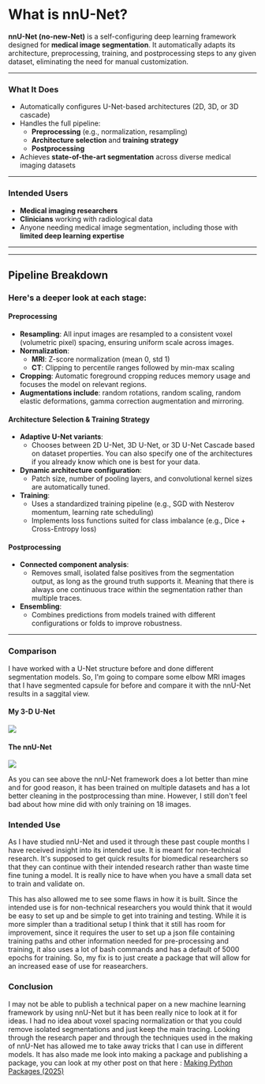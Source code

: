 # What is nnU-Net?

**nnU-Net (no-new-Net)** is a self-configuring deep learning framework designed for **medical image segmentation**. It automatically adapts its architecture, preprocessing, training, and postprocessing steps to any given dataset, eliminating the need for manual customization.

---

### What It Does
- Automatically configures U-Net-based architectures (2D, 3D, or 3D cascade)
- Handles the full pipeline:
  - **Preprocessing** (e.g., normalization, resampling)
  - **Architecture selection** and **training strategy**
  - **Postprocessing**
- Achieves **state-of-the-art segmentation** across diverse medical imaging datasets

---

### Intended Users
- **Medical imaging researchers**
- **Clinicians** working with radiological data
- Anyone needing medical image segmentation, including those with **limited deep learning expertise**

---
---

## Pipeline Breakdown

### **Here's a deeper look at each stage:**

#### Preprocessing
- **Resampling**: All input images are resampled to a consistent voxel (volumetric pixel) spacing, ensuring uniform scale across images.
- **Normalization**:
  - **MRI**: Z-score normalization (mean 0, std 1)
  - **CT**: Clipping to percentile ranges followed by min-max scaling
- **Cropping**: Automatic foreground cropping reduces memory usage and focuses the model on relevant regions.
- **Augmentations include**:  random rotations, random scaling, random elastic deformations, gamma correction augmentation and mirroring.

#### Architecture Selection & Training Strategy
- **Adaptive U-Net variants**:
  - Chooses between 2D U-Net, 3D U-Net, or 3D U-Net Cascade based on dataset properties. You can also specify one of the architectures if you already know which one is best for your data.
- **Dynamic architecture configuration**:
  - Patch size, number of pooling layers, and convolutional kernel sizes are automatically tuned.
- **Training**:
  - Uses a standardized training pipeline (e.g., SGD with Nesterov momentum, learning rate scheduling)
  - Implements loss functions suited for class imbalance (e.g., Dice + Cross-Entropy loss)

#### Postprocessing
- **Connected component analysis**:
  - Removes small, isolated false positives from the segmentation output, as long as the ground truth supports it. Meaning that there is always one continuous trace within the segmentation rather than multiple traces.
- **Ensembling**:
  - Combines predictions from models trained with different configurations or folds to improve robustness.

---

### Comparison

I have worked with a U-Net structure before and done different segmentation models. So, I'm going to compare some elbow MRI images that I have segmented capsule for before and compare it with the nnU-Net results in a saggital view.

#### My 3-D U-Net
![](images\mine_compar_6314_gif.gif)

#### The nnU-Net
![](images\6314_shorter_looped.gif)

As you can see above the nnU-Net framework does a lot better than mine and for good reason, it has been trained on multiple datasets and has a lot better cleaning in the postprocessing than mine. However, I still don't feel bad about how mine did with only training on 18 images.

### Intended Use

As I have studied nnU-Net and used it through these past couple months I have received insight into its intended use. It is meant for non-technical research. It's supposed to get quick results for biomedical researchers so that they can continue with their intended research rather than waste time fine tuning a model. It is really nice to have when you have a small data set to train and validate on. 

This has also allowed me to see some flaws in how it is built. Since the intended use is for non-technical researchers you would think that it would be easy to set up and be simple to get into training and testing. While it is more simpler than a traditional setup I think that it still has room for improvement, since it requires the user to set up a json file containing training paths and other information needed for pre-processing and training, it also uses a lot of bash commands and has a default of 5000 epochs for training. So, my fix is to just create a package that will allow for an increased ease of use for reasearchers. 

### Conclusion

I may not be able to publish a technical paper on a new machine learning framework by using nnU-Net but it has been really nice to look at it for ideas. I had no idea about voxel spacing normalization or that you could remove isolated segmentations and just keep the main tracing. Looking through the research paper and through the techniques used in the making of nnU-Net has allowed me to take away tricks that I can use in different models. It has also made me look into making a package and publishing a package, you can look at my other post on that here : [Making Python Packages (2025)](making_python_package.md)

